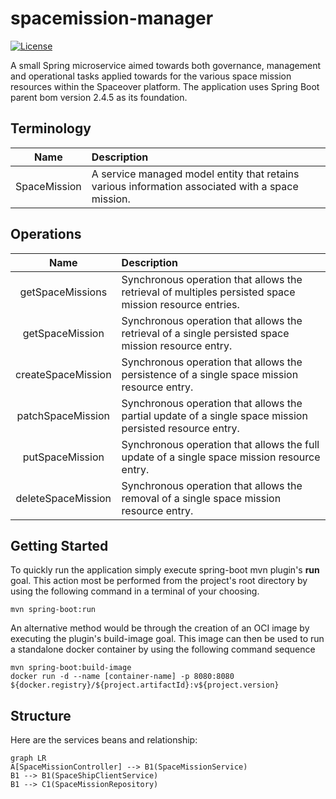 # spacemission-manager
[![License](https://img.shields.io/github/license/cf-training-springboot-2019/spacecrew-manager)](https://github.com/cf-training-springboot-2019/y/blob/master/LICENSE)

A small Spring microservice aimed towards both governance, management and operational tasks applied towards for the various space mission resources within the Spaceover platform.
The application uses Spring Boot parent bom version 2.4.5 as its foundation.

## Terminology
| Name | Description |
|:----------:|:-------------|
| SpaceMission | A service managed model entity that retains various information associated with a space mission. |


## Operations
| Name | Description |
|:----------:|:-------------|
| getSpaceMissions | Synchronous operation that allows the retrieval of multiples persisted space mission resource entries. |
| getSpaceMission |  Synchronous operation that allows the retrieval of a single persisted space mission resource entry. |
| createSpaceMission |  Synchronous operation that allows the persistence of a single space mission resource entry. |
| patchSpaceMission| Synchronous operation that allows the partial update of a single space mission persisted resource entry. |
| putSpaceMission| Synchronous operation that allows the full update of a single space mission resource entry. |
| deleteSpaceMission | Synchronous operation that allows the removal of a single space mission resource entry. |

## Getting Started

To quickly run the application simply execute spring-boot mvn plugin's **run** goal. This action most be performed from the project's root directory by using the following command in a terminal of your choosing.
```
mvn spring-boot:run
```

An alternative method would be through the creation of an OCI image by executing the plugin's build-image goal.
This image can then be used to run a standalone docker container by using the following command sequence
```
mvn spring-boot:build-image
docker run -d --name [container-name] -p 8080:8080 ${docker.registry}/${project.artifactId}:v${project.version}
```

## Structure
Here are the services beans and relationship:

```mermaid
graph LR
A[SpaceMissionController] --> B1(SpaceMissionService)
B1 --> B1(SpaceShipClientService)
B1 --> C1(SpaceMissionRepository)
```
